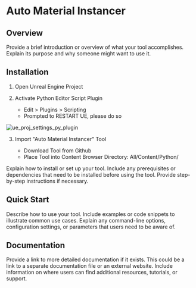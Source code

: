# Auto Material Instancer

## Overview

Provide a brief introduction or overview of what your tool accomplishes. Explain its purpose and why someone might want to use it.

## Installation
1. Open Unreal Engine Project
2. Activate Python Editor Script Plugin

   - Edit > Plugins > Scripting
   - Prompted to RESTART UE, please do so
     
![ue_proj_settings_py_plugin](https://github.com/BlakeXYZ/Unreal-Engine-Python-Projects/assets/37947050/facf1038-dcdf-443d-aa9d-2d5dc3fdbb8c)

3. Import "Auto Material Instancer" Tool

   - Download Tool from Github
   - Place Tool into Content Browser Directory: All/Content/Python/





 


Explain how to install or set up your tool. Include any prerequisites or dependencies that need to be installed before using the tool. Provide step-by-step instructions if necessary.


## Quick Start

Describe how to use your tool. Include examples or code snippets to illustrate common use cases. Explain any command-line options, configuration settings, or parameters that users need to be aware of.


## Documentation

Provide a link to more detailed documentation if it exists. This could be a link to a separate documentation file or an external website. Include information on where users can find additional resources, tutorials, or support.

